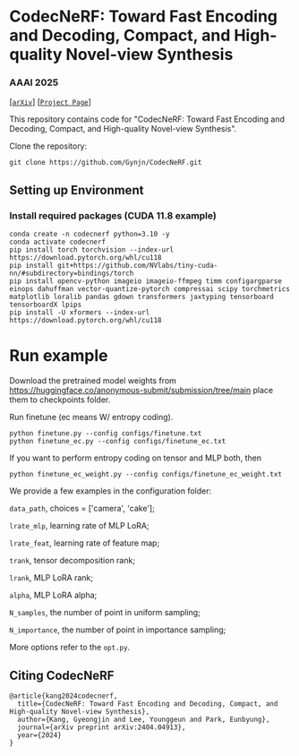 # CodecNeRF: Toward Fast Encoding and Decoding, Compact, and High-quality Novel-view Synthesis


### AAAI 2025
[[`arXiv`](https://arxiv.org/abs/2404.04913)]
[[`Project Page`](https://gynjn.github.io/CodecNeRF/)]

This repository contains code for "CodecNeRF: Toward Fast Encoding and Decoding, Compact, and High-quality Novel-view Synthesis".

Clone the repository:
```
git clone https://github.com/Gynjn/CodecNeRF.git
```

## Setting up Environment

### Install required packages (CUDA 11.8 example)
```
conda create -n codecnerf python=3.10 -y
conda activate codecnerf
pip install torch torchvision --index-url https://download.pytorch.org/whl/cu118
pip install git+https://github.com/NVlabs/tiny-cuda-nn/#subdirectory=bindings/torch
pip install opencv-python imageio imageio-ffmpeg timm configargparse einops dahuffman vector-quantize-pytorch compressai scipy torchmetrics matplotlib loralib pandas gdown transformers jaxtyping tensorboard tensorboardX lpips
pip install -U xformers --index-url https://download.pytorch.org/whl/cu118
```

# Run example
Download the pretrained model weights from https://huggingface.co/anonymous-submit/submission/tree/main place them to checkpoints folder.

Run finetune (ec means W/ entropy coding).
  ```
  python finetune.py --config configs/finetune.txt
  python finetune_ec.py --config configs/finetune_ec.txt
  ```
  If you want to perform entropy coding on tensor and MLP both, then
  ```
  python finetune_ec_weight.py --config configs/finetune_ec_weight.txt
  ```

We provide a few examples in the configuration folder:

  `data_path`, choices = ['camera', 'cake'];
    
  `lrate_mlp`, learning rate of MLP LoRA;

  `lrate_feat`, learning rate of feature map;

  `trank`, tensor decomposition rank;

  `lrank`, MLP LoRA rank;

  `alpha`, MLP LoRA alpha;

  `N_samples`, the number of point in uniform sampling;

  `N_importance`, the number of point in importance sampling;

More options refer to the `opt.py`.

## Citing CodecNeRF

```
@article{kang2024codecnerf,
  title={CodecNeRF: Toward Fast Encoding and Decoding, Compact, and High-quality Novel-view Synthesis},
  author={Kang, Gyeongjin and Lee, Younggeun and Park, Eunbyung},
  journal={arXiv preprint arXiv:2404.04913},
  year={2024}
}
```
